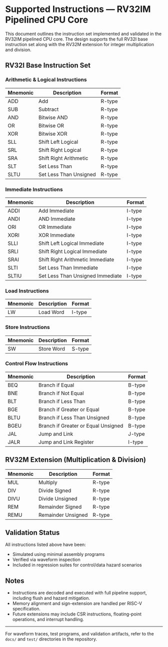 # Supported Instructions — RV32IM Pipelined CPU Core

This document outlines the instruction set implemented and validated in the RV32IM pipelined CPU core. The design supports the full RV32I base instruction set along with the RV32M extension for integer multiplication and division.

## RV32I Base Instruction Set

### Arithmetic & Logical Instructions
| Mnemonic | Description                     | Format  |
|----------|----------------------------------|---------|
| ADD      | Add                             | R-type  |
| SUB      | Subtract                        | R-type  |
| AND      | Bitwise AND                     | R-type  |
| OR       | Bitwise OR                      | R-type  |
| XOR      | Bitwise XOR                     | R-type  |
| SLL      | Shift Left Logical              | R-type  |
| SRL      | Shift Right Logical             | R-type  |
| SRA      | Shift Right Arithmetic          | R-type  |
| SLT      | Set Less Than                   | R-type  |
| SLTU     | Set Less Than Unsigned          | R-type  |

### Immediate Instructions
| Mnemonic | Description                     | Format  |
|----------|----------------------------------|---------|
| ADDI     | Add Immediate                   | I-type  |
| ANDI     | AND Immediate                   | I-type  |
| ORI      | OR Immediate                    | I-type  |
| XORI     | XOR Immediate                   | I-type  |
| SLLI     | Shift Left Logical Immediate    | I-type  |
| SRLI     | Shift Right Logical Immediate   | I-type  |
| SRAI     | Shift Right Arithmetic Immediate| I-type  |
| SLTI     | Set Less Than Immediate         | I-type  |
| SLTIU    | Set Less Than Unsigned Immediate| I-type  |

### Load Instructions
| Mnemonic | Description                     | Format  |
|----------|----------------------------------|---------|
| LW       | Load Word                       | I-type  |


### Store Instructions
| Mnemonic | Description                     | Format  |
|----------|----------------------------------|---------|
| SW       | Store Word                      | S-type  |

### Control Flow Instructions
| Mnemonic | Description                     | Format  |
|----------|----------------------------------|---------|
| BEQ      | Branch if Equal                 | B-type  |
| BNE      | Branch if Not Equal             | B-type  |
| BLT      | Branch if Less Than             | B-type  |
| BGE      | Branch if Greater or Equal      | B-type  |
| BLTU     | Branch if Less Than Unsigned    | B-type  |
| BGEU     | Branch if Greater or Equal Unsigned | B-type |
| JAL      | Jump and Link                   | J-type  |
| JALR     | Jump and Link Register          | I-type  |


## RV32M Extension (Multiplication & Division)

| Mnemonic | Description                     | Format  |
|----------|----------------------------------|---------|
| MUL      | Multiply                        | R-type  |
| DIV      | Divide Signed                   | R-type  |
| DIVU     | Divide Unsigned                 | R-type  |
| REM      | Remainder Signed                | R-type  |
| REMU     | Remainder Unsigned              | R-type  |

## Validation Status

All instructions listed above have been:
- Simulated using minimal assembly programs
- Verified via waveform inspection
- Included in regression suites for control/data hazard scenarios

## Notes

- Instructions are decoded and executed with full pipeline support, including flush and hazard mitigation.
- Memory alignment and sign-extension are handled per RISC-V specification.
- Future extensions may include CSR instructions, floating-point operations, and interrupt handling.

---

For waveform traces, test programs, and validation artifacts, refer to the `docs/` and `test/` directories in the repository.
